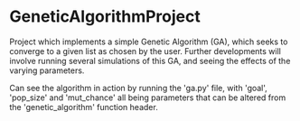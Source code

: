 # GeneticAlgorithmProject
Project which implements a simple Genetic Algorithm (GA), which seeks to converge to a given list as chosen by the user.
Further developments will involve running several simulations of this GA, and seeing the effects of the varying parameters. 

Can see the algorithm in action by running the 'ga.py' file, with 'goal', 'pop_size' and 'mut_chance' all being parameters that can be altered from the 'genetic_algorithm' function header.


